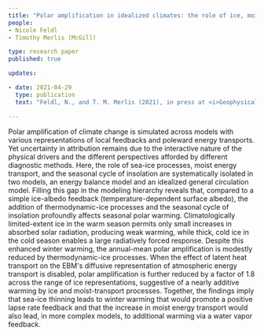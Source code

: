 ```yaml
---
title: "Polar amplification in idealized climates: the role of ice, moisture, and seasons" 
people:
- Nicole Feldl
- Timothy Merlis (McGill)

type: research paper
published: true

updates:

- date: 2021-04-29
  type: publication
  text: "Feldl, N., and T. M. Merlis (2021), in press at <i>Geophysical Research Letters</i>. [pdf](../../public/preprints/icy-moist-seasonal.pdf)"

---
```


Polar amplification of climate change is simulated across models with various representations of local feedbacks and poleward energy transports. Yet uncertainty in attribution remains due to the interactive nature of the physical drivers and the different perspectives afforded by different diagnostic methods. Here, the role of sea-ice processes, moist energy transport, and the seasonal cycle of insolation are systematically isolated in two models, an energy balance model and an idealized general circulation model. Filling this gap in the modeling hierarchy reveals that, compared to a simple ice-albedo feedback (temperature-dependent surface albedo), the addition of thermodynamic-ice processes and the seasonal cycle of insolation profoundly affects seasonal polar warming. Climatologically limited-extent ice in the warm season permits only small increases in absorbed solar radiation, producing weak warming, while thick, cold ice in the cold season enables a large radiatively forced response. Despite this enhanced winter warming, the annual-mean polar amplification is modestly reduced by thermodynamic-ice processes. When the effect of latent heat transport on the EBM's diffusive representation of atmospheric energy transport is disabled, polar amplification is further reduced by a factor of 1.8 across the range of ice representations, suggestive of a nearly additive warming by ice and moist-transport processes. Together, the findings imply that sea-ice thinning leads to winter warming that would promote a positive lapse rate feedback and that the increase in moist energy transport would also lead, in more complex models, to additional warming via a water vapor feedback.


